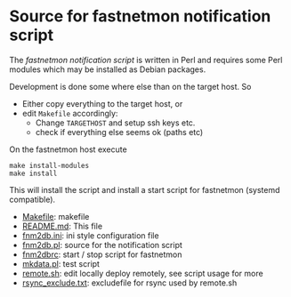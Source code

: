 
# Source for fastnetmon notification script

The _fastnetmon notification script_ is written in Perl and requires some Perl modules which
may be installed as Debian packages.

Development is done some where else than on the target host. So
  - Either copy everything to the target host, or
  - edit ``Makefile`` accordingly:
    - Change ``TARGETHOST`` and setup ssh keys etc.
	- check if everything else seems ok (paths etc)

On the fastnetmon host execute

    make install-modules
	make install

This will install the script and install a start script for fastnetmon (systemd compatible).

  - [Makefile](Makefile): makefile
  - [README.md](README.md): This file
  - [fnm2db.ini](fnm2db.ini): ini style configuration file
  - [fnm2db.pl](fnm2db.pl): source for the notification script
  - [fnm2dbrc](fnm2dbrc): start / stop script for fastnetmon
  - [mkdata.pl](mkdata.pl): test script
  - [remote.sh](remote.sh): edit locally deploy remotely, see script usage for more
  - [rsync_exclude.txt](rsync_exclude.txt): excludefile for rsync used by remote.sh


